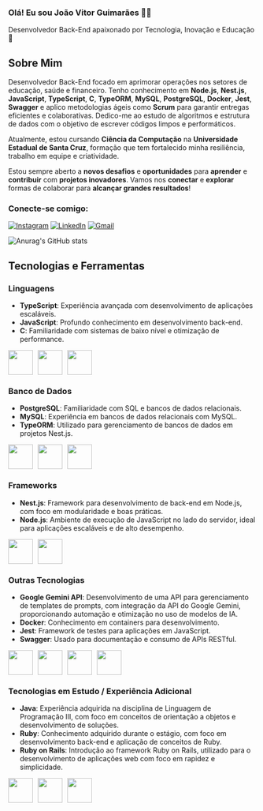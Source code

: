 ### Olá! Eu sou João Vitor Guimarães 👋🏻
Desenvolvedor Back-End apaixonado por Tecnologia, Inovação e Educação 🍎

## Sobre Mim

Desenvolvedor Back-End focado em aprimorar operações nos setores de educação, saúde e financeiro. Tenho conhecimento em **Node.js**, **Nest.js**, **JavaScript**, **TypeScript**, **C**, **TypeORM**, **MySQL**, **PostgreSQL**, **Docker**, **Jest**, **Swagger** e aplico metodologias ágeis como **Scrum** para garantir entregas eficientes e colaborativas. Dedico-me ao estudo de algoritmos e estrutura de dados com o objetivo de escrever códigos limpos e performáticos.

Atualmente, estou cursando **Ciência da Computação** na **Universidade Estadual de Santa Cruz**, formação que tem fortalecido minha resiliência, trabalho em equipe e criatividade.

Estou sempre aberto a **novos desafios** e **oportunidades** para **aprender** e **contribuir** com **projetos inovadores**. Vamos nos **conectar** e **explorar** formas de colaborar para **alcançar grandes resultados**!

### Conecte-se comigo:
[![Instagram](https://img.shields.io/badge/Instagram-E4405F?style=for-the-badge&logo=instagram&logoColor=white)](https://www.instagram.com/dev_jota?igsh=ZzY3Z3Vxamo3YXZu&utm_source=qr)
[![LinkedIn](https://img.shields.io/badge/LinkedIn-0A66C2?style=for-the-badge&logo=linkedin&logoColor=white)](https://www.linkedin.com/in/jvguima04/)
[![Gmail](https://img.shields.io/badge/Gmail-D14836?style=for-the-badge&logo=gmail&logoColor=white)](mailto:joaovitor2004568@gmail.com)

![Anurag's GitHub stats](https://github-readme-stats.vercel.app/api?username=computacaocomojota&show_icons=true&theme=dark)

## Tecnologias e Ferramentas

### Linguagens
- **TypeScript**: Experiência avançada com desenvolvimento de aplicações escaláveis.
- **JavaScript**: Profundo conhecimento em desenvolvimento back-end.
- **C**: Familiaridade com sistemas de baixo nível e otimização de performance.

<div style="display: flex; gap: 10px; align-items: center;">
   <img src="https://cdn.jsdelivr.net/gh/devicons/devicon@latest/icons/typescript/typescript-original.svg" width="50" height="50">
   <img src="https://cdn.jsdelivr.net/gh/devicons/devicon@latest/icons/javascript/javascript-original.svg" width="50" height="50">
   <img src="https://cdn.jsdelivr.net/gh/devicons/devicon@latest/icons/c/c-original.svg" width="50" height="50">
</div>

### Banco de Dados
- **PostgreSQL**: Familiaridade com SQL e bancos de dados relacionais.
- **MySQL**: Experiência em bancos de dados relacionais com MySQL.
- **TypeORM**: Utilizado para gerenciamento de bancos de dados em projetos Nest.js.

<div style="display: flex; gap: 10px; align-items: center;">
   <img src="https://cdn.jsdelivr.net/gh/devicons/devicon@latest/icons/postgresql/postgresql-original.svg" width="50" height="50">
   <img src="https://cdn.jsdelivr.net/gh/devicons/devicon@latest/icons/mysql/mysql-original.svg" width="50" height="50">
   <img src="https://mediaresource.sfo2.digitaloceanspaces.com/wp-content/uploads/2024/04/29200417/typeorm-logo-F243B34DEE-seeklogo.com.png" width="50" height="50">
</div>

### Frameworks
- **Nest.js**: Framework para desenvolvimento de back-end em Node.js, com foco em modularidade e boas práticas.
- **Node.js**: Ambiente de execução de JavaScript no lado do servidor, ideal para aplicações escaláveis e de alto desempenho.

<div style="display: flex; gap: 10px; align-items: center;">
   <img src= "https://cdn.jsdelivr.net/gh/devicons/devicon@latest/icons/nestjs/nestjs-original.svg" width="50" height="50">
   <img src="https://cdn.jsdelivr.net/gh/devicons/devicon@latest/icons/nodejs/nodejs-original.svg" width="50" height="50">
</div>

### Outras Tecnologias
- **Google Gemini API**: Desenvolvimento de uma API para gerenciamento de templates de prompts, com integração da API do Google Gemini, proporcionando automação e otimização no uso de modelos de IA.
- **Docker**: Conhecimento em containers para desenvolvimento.
- **Jest**: Framework de testes para aplicações em JavaScript.
- **Swagger**: Usado para documentação e consumo de APIs RESTful.

<div style="display: flex; gap: 10px; align-items: center;">
   <img src="https://upload.wikimedia.org/wikipedia/commons/thumb/f/f0/Google_Bard_logo.svg/480px-Google_Bard_logo.svg.png" width="50" height="50">
   <img src="https://cdn.jsdelivr.net/gh/devicons/devicon@latest/icons/docker/docker-original.svg" width="50" height="50">
   <img src="https://cdn.jsdelivr.net/gh/devicons/devicon@latest/icons/jest/jest-plain.svg" width="50" height="50">
   <img src="https://cdn.jsdelivr.net/gh/devicons/devicon@latest/icons/swagger/swagger-original.svg" width="50" height="50">
</div>

### Tecnologias em Estudo / Experiência Adicional
- **Java**: Experiência adquirida na disciplina de Linguagem de Programação III, com foco em conceitos de orientação a objetos e desenvolvimento de soluções.
- **Ruby**: Conhecimento adquirido durante o estágio, com foco em desenvolvimento back-end e aplicação de conceitos de Ruby.
- **Ruby on Rails**: Introdução ao framework Ruby on Rails, utilizado para o desenvolvimento de aplicações web com foco em rapidez e simplicidade.

<div style="display: flex; gap: 10px; align-items: center;">
   <img src="https://cdn.jsdelivr.net/gh/devicons/devicon@latest/icons/java/java-original.svg" width="50" height="50">
   <img src="https://cdn.jsdelivr.net/gh/devicons/devicon@latest/icons/ruby/ruby-original.svg" width="50" height="50">
   <img src="https://cdn.jsdelivr.net/gh/devicons/devicon@latest/icons/rails/rails-plain.svg" width="50" height="50">
</div>
